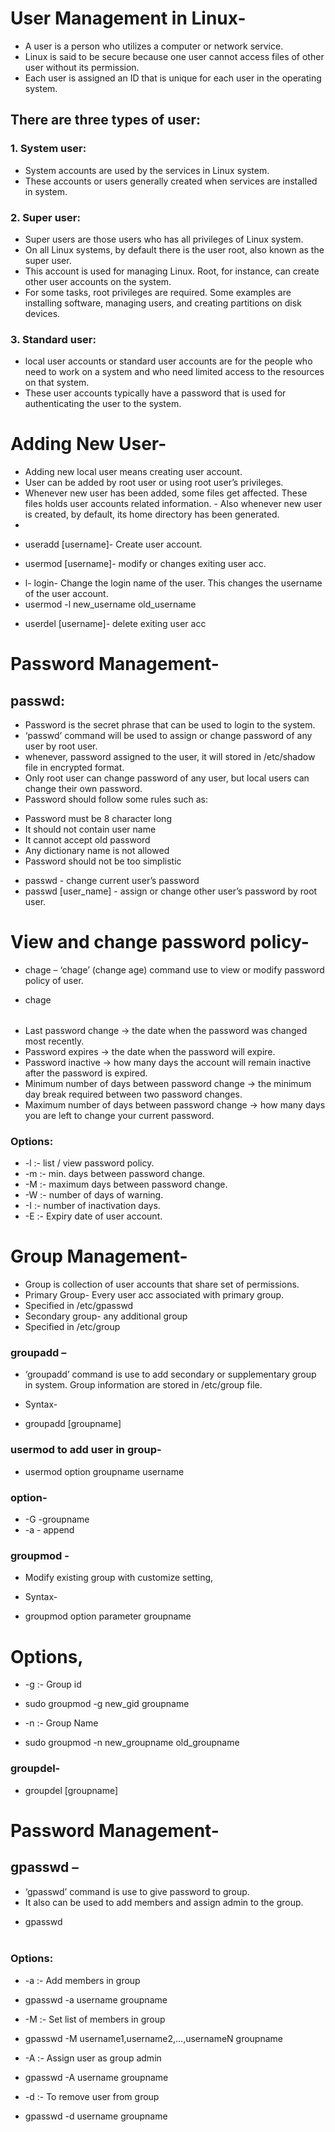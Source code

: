 # User Management in Linux-
- A user is a person who utilizes a computer or network service.
- Linux is said to be secure because one user cannot access files of other user without its permission.
- Each user is assigned an ID that is unique for each user in the operating system.
## There are three types of user:
### 1. System user: 
- System accounts are used by the services in Linux system.
- These accounts or users generally created when services are installed in system. 
### 2. Super user: 
- Super users are those users who has all privileges of Linux system.
- On all Linux systems, by default there is the user root, also known as the super user.
- This account is used for managing Linux. Root, for instance, can create other user accounts on the system.
- For some tasks, root privileges are required. Some examples are installing software, managing users, and creating partitions on disk devices. 
### 3. Standard user: 
- local user accounts or standard user accounts are for the people who need to work on a system and who need limited access to the resources on that system.
- These user accounts typically have a password that is used for authenticating the user to the system.
# Adding New User-
- Adding new local user means creating user account.                                                                                                       
- User can be added by root user or using root user’s privileges.
- Whenever new user has been added, some files get affected. These files holds user accounts related information.                                           - Also whenever new user is created, by default, its home directory has been generated.
- 
* useradd [username]- Create user account.
  
* usermod [username]- modify or changes exiting user acc.
- l- login- Change the login name of the user. This changes the username of the user account.
-  usermod -l new_username old_username

* userdel [username]- delete exiting user acc
# Password Management-
## passwd: 
- Password is the secret phrase that can be used to login to the system.
- ‘passwd’ command will be used to assign or change password of any user by root user.
- whenever, password assigned to the user, it will stored in /etc/shadow file in encrypted format.
- Only root user can change password of any user, but local users can change their own password.
- Password should follow some rules such as:
* Password must be 8 character long
* It should not contain user name
* It cannot accept old password
* Any dictionary name is not allowed
* Password should not be too simplistic 
- passwd - change current user’s password 
- passwd [user_name] - assign or change other user’s password by root user.
# View and change password policy-
- chage – ‘chage’ (change age) command use to view or modify password policy of user.
* chage <option> <parameter> <username>
- Last password change -> the date when the password was changed most recently.
- Password expires -> the date when the password will expire.
- Password inactive -> how many days the account will remain inactive after the password is expired.
- Minimum number of days between password change -> the minimum day break required between two password changes.
- Maximum number of days between password change -> how many days you are left to change your current password.

### Options:
- -l :- list / view password policy.
- -m :- min. days between password change.
- -M :- maximum days between password change.
- -W :- number of days of warning.
- -I :- number of inactivation days.
- -E :- Expiry date of user account.
# Group Management-
- Group is collection of user accounts that share set of permissions.
- Primary Group- Every user acc associated with primary group.
- Specified in /etc/gpasswd
- Secondary group- any additional group
- Specified in /etc/group
### groupadd –
- ‘groupadd’ command is use to add secondary or supplementary group in system. Group information are stored in /etc/group file. 
* Syntax- 
- groupadd [groupname]
### usermod to add user in group-
- usermod option groupname username
### option-
- -G -groupname
- -a - append
### groupmod -
- Modify existing group with customize setting,
* Syntax-
- groupmod option parameter groupname
# Options, 
* -g :- Group id
- sudo groupmod -g new_gid groupname
* -n :- Group Name
- sudo groupmod -n new_groupname old_groupname
 
### groupdel-
- groupdel [groupname]

# Password Management-
## gpasswd –
- ‘gpasswd’ command is use to give password to group.
- It also can be used to add members and assign admin to the group.
* gpasswd <option> <parameter> <groupname> 
### Options:
- -a :- Add members in group
- gpasswd -a username groupname

- -M :- Set list of members in group
- gpasswd -M username1,username2,...,usernameN groupname

- -A :- Assign user as group admin 
- gpasswd -A username groupname
  
- -d :- To remove user from group
- gpasswd -d username groupname







